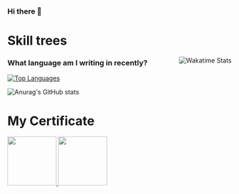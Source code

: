 ### Hi there 👋

# Skill trees
[<img align="right" alt="Wakatime Stats" src="https://github-readme-stats.vercel.app/api/wakatime?username=benson828&layout=compact">](https://wakatime.com/@benson828)

### What language am I writing in recently?

[<img alt="Top Languages" src="https://github-readme-stats.vercel.app/api/top-langs/?username=benson828&layout=compact">](https://github.com/anuraghazra/github-readme-stats)

![Anurag's GitHub stats](https://github-readme-stats.vercel.app/api?username=benson828&show_icons=true&theme=synthwave)


# My Certificate
<!--START_SECTION:badges-->
<a href="https://www.credly.com/badges/a12cb8b1-3df9-4439-9fea-c73305a707f7/public_url" title="Red Hat Certified System Administrator (RHCSA)">
    <img src="https://images.credly.com/size/110x110/images/572de0ba-2c59-4816-a59d-b0e1687e45ee/image.png" width="110" height="110" />
</a>

<a href="https://profile.icdlasia.org/0bc1f8ec-4bd9-4b55-9360-d7eb0a6eeb8a#gs.fw5qcm" title="ICDL IT Security">
    <img src="https://eu.api.accredible.com/v1/frontend/credential_website_embed_image/badge/11224072" width="110" height="110" />
</a>
<!--END_SECTION:badges-->
